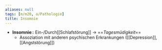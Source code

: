 ```yaml
---
aliases: null
tags: [m/m20, a/Pathologie]
title: Insomnie
---
```

- **Insomnie**:: Ein-/Durch[[Schlafstörung]] → ==*Tagesmüdigkeit*==
	- Assoziation mit anderen psychischen Erkrankungen ([[Depression]], [[Angststörung]])